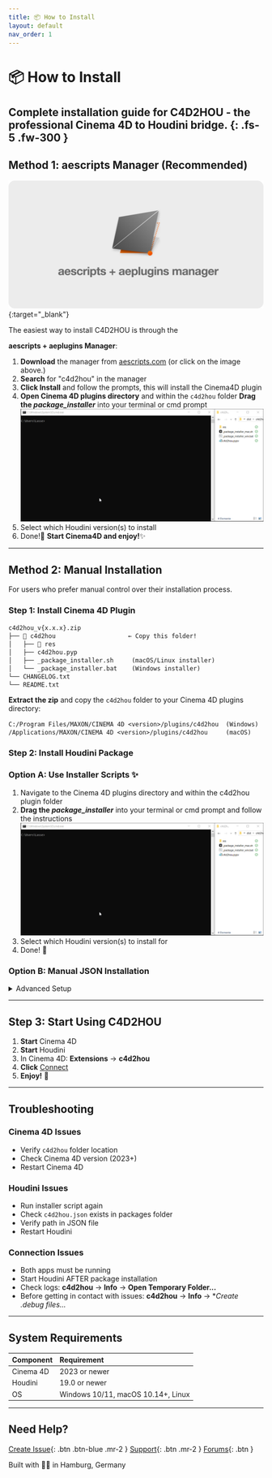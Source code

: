 ```yaml
---
title: 📦 How to Install
layout: default
nav_order: 1
---
```


# 📦 How to Install

Complete installation guide for C4D2HOU - the professional Cinema 4D to Houdini bridge.
{: .fs-5 .fw-300 }
---
<!-- [Download: aescripts.com](https://aescripts.com/c4d2hou){: .btn .btn-orange } -->

## Method 1: aescripts Manager (Recommended)

[![Alt text for broken image link](assets/img/aescripts_manager.png)](https://aescripts.com/learn/aescripts-aeplugins-manager-app/){:target="_blank"}


The easiest way to install C4D2HOU is through the 
<!-- {: .label .label-blue }  -->
**aescripts + aeplugins Manager**:

1. **Download** the manager from [aescripts.com](https://aescripts.com/learn/aescripts-aeplugins-manager-app/) (or click on the image above.)
2. **Search** for "c4d2hou" in the manager
3. **Click Install** and follow the prompts, this will install the Cinema4D plugin
4. **Open Cinema 4D plugins directory** and within the `c4d2hou` folder **Drag the _package_installer_** into your terminal or cmd prompt
  ![](assets/img/package_installer.gif)
5. Select which Houdini version(s) to install
6. Done!🎉 **Start Cinema4D and enjoy!**✨

---

## Method 2: Manual Installation

For users who prefer manual control over their installation process.

### Step 1: Install Cinema 4D Plugin

```
c4d2hou_v{x.x.x}.zip
├── 📂 c4d2hou                    ← Copy this folder!
│   ├── 📂 res
│   ├── c4d2hou.pyp
│   ├── _package_installer.sh     (macOS/Linux installer)
│   └── _package_installer.bat    (Windows installer)
└── CHANGELOG.txt
└── README.txt
```

**Extract the zip** and copy the `c4d2hou` folder to your Cinema 4D plugins directory: 

```
C:/Program Files/MAXON/CINEMA 4D <version>/plugins/c4d2hou  (Windows)
/Applications/MAXON/CINEMA 4D <version>/plugins/c4d2hou     (macOS)
```

### Step 2: Install Houdini Package

### Option A: Use Installer Scripts ✨

1. Navigate to the Cinema 4D plugins directory and within the c4d2hou plugin folder
2. **Drag the _package_installer_** into your terminal or cmd prompt and follow the instructions
  ![](assets/img/package_installer.gif)
3. Select which Houdini version(s) to install for
4. Done! 🎉

### Option B: Manual JSON Installation

<details markdown="block">
  <summary>
    Advanced Setup
  </summary>

1. Create `c4d2hou.json`:

```json
{
    "enable": true,
    "load_package_once": true,
    "env": [{
        "c4d2hou": "__path_to_c4d_plugins_folder__/c4d2hou/res/hou_package"
    }],
    "path": "$c4d2hou"
}
```

2. Replace `__path_to_c4d_plugins_folder__` with your actual path

3. Save to:
   - **Windows**: `C:/Users/<username>/Documents/houdini<version>/packages/`
   - **macOS**: `/Users/<username>/Library/Preferences/houdini/<version>/packages/`

</details>

---

## Step 3: Start Using C4D2HOU

1. **Start** Cinema 4D
2. **Start** Houdini
3. In Cinema 4D: **Extensions** → **c4d2hou**
4. **Click** [Connect]({{site.baseurl}}/overview)
5. **Enjoy!** 🚀

---

## Troubleshooting

### Cinema 4D Issues
- Verify `c4d2hou` folder location
- Check Cinema 4D version (2023+)
- Restart Cinema 4D

### Houdini Issues
- Run installer script again
- Check `c4d2hou.json` exists in packages folder
- Verify path in JSON file
- Restart Houdini

### Connection Issues
- Both apps must be running
- Start Houdini AFTER package installation
- Check logs: **c4d2hou** → **Info** → **Open Temporary Folder...**
- Before getting in contact with issues: **c4d2hou** → **Info** → **Create *.debug files...**

---

## System Requirements

| Component | Requirement |
|:----------|:------------|
| Cinema 4D | 2023 or newer |
| Houdini | 19.0 or newer |
| OS | Windows 10/11, macOS 10.14+, Linux |

---

## Need Help?

[Create Issue](https://github.com/lasselauch/c4d2hou-docs/issues){: .btn .btn-blue .mr-2 }
[Support](mailto:support@aescripts.com){: .btn .mr-2 }
[Forums](https://aescripts.com/forums/){: .btn }

<div class="footer-info">
  <span class="connection-status">Built with 💙🧡 in Hamburg, Germany</span>
</div>

<link rel="stylesheet" href="{{ '/assets/css/general.css' | relative_url }}">